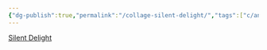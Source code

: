 ```yaml
---
{"dg-publish":true,"permalink":"/collage-silent-delight/","tags":["c/analog","c/building","c/smoke","c/vulcano","c/CK"],"created":"2024-01-03T16:52:45.664-05:00","updated":"2024-01-04T18:27:02.759-05:00"}
---
```



[Silent Delight](https://www.instagram.com/p/CJw9YKvhjMX/)
